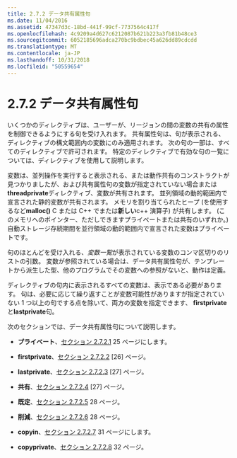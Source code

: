 ```yaml
---
title: 2.7.2 データ共有属性句
ms.date: 11/04/2016
ms.assetid: 47347d3c-18bd-441f-99cf-7737564c417f
ms.openlocfilehash: 4c9209a4d627c6212087b621b223a3fb81b48ce3
ms.sourcegitcommit: 6052185696adca270bc9bdbec45a626dd89cdcdd
ms.translationtype: MT
ms.contentlocale: ja-JP
ms.lasthandoff: 10/31/2018
ms.locfileid: "50559654"
---
```

# <a name="272-data-sharing-attribute-clauses"></a>2.7.2 データ共有属性句

いくつかのディレクティブは、ユーザーが、リージョンの間の変数の共有の属性を制御できるようにする句を受け入れます。 共有属性句は、句が表示される、ディレクティブの構文範囲内の変数にのみ適用されます。 次の句の一部は、すべてのディレクティブで許可されます。 特定のディレクティブで有効な句の一覧については、ディレクティブを使用して説明します。

変数は、並列操作を実行すると表示される、または動作共有のコンストラクトが見つかりましたが、および共有属性句の変数が指定されていない場合または**threadprivate**ディレクティブ、変数が共有されます。 並列領域の動的範囲内で宣言された静的変数が共有されます。 メモリを割り当てられたヒープ (を使用するなど**malloc()** C または C++ でまたは**新しい**c++ 演算子) が共有します。 (このメモリへのポインター、ただしできますプライベートまたは共有のいずれか。)自動ストレージ存続期間を並行領域の動的範囲内で宣言された変数はプライベートです。

句のほとんどを受け入れる、*変数一覧*が表示されている変数のコンマ区切りのリストの引数。 変数が参照されている場合は、データ共有属性句が、テンプレートから派生した型、他のプログラムでその変数への参照がないと、動作は定義。

ディレクティブの句内に表示されるすべての変数は、表示である必要があります。 句は、必要に応じて繰り返すことが変数可能性がありますが指定されていない 1 つ以上の句でする点を除いて、両方の変数を指定できます、 **firstprivate**と**lastprivate**句。

次のセクションでは、データ共有属性句について説明します。

- **プライベート**、[セクション 2.7.2.1](../../parallel/openmp/2-7-2-1-private.md) 25 ページにします。

- **firstprivate**、[セクション 2.7.2.2](../../parallel/openmp/2-7-2-2-firstprivate.md) [26] ページ。

- **lastprivate**、[セクション 2.7.2.3](../../parallel/openmp/2-7-2-3-lastprivate.md) [27] ページ。

- **共有**、[セクション 2.7.2.4](../../parallel/openmp/2-7-2-4-shared.md) [27] ページ。

- **既定**、[セクション 2.7.2.5](../../parallel/openmp/2-7-2-5-default.md) 28 ページ。

- **削減**、[セクション 2.7.2.6](../../parallel/openmp/2-7-2-6-reduction.md) 28 ページ。

- **copyin**、[セクション 2.7.2.7](../../parallel/openmp/2-7-2-7-copyin.md) 31 ページにします。

- **copyprivate**、[セクション 2.7.2.8](../../parallel/openmp/2-7-2-8-copyprivate.md) 32 ページ。